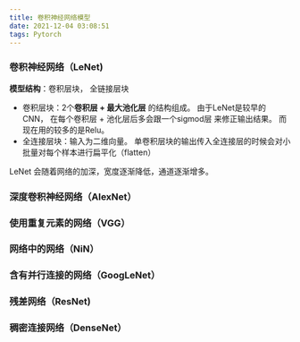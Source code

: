 ```yaml
---
title: 卷积神经网络模型
date: 2021-12-04 03:08:51
tags: Pytorch
---
```


### 卷积神经网络（LeNet)

**模型结构**：卷积层块， 全链接层块

* 卷积层块：2个**卷积层 + 最大池化层** 的结构组成。 由于LeNet是较早的CNN， 在每个卷积层 + 池化层后多会跟一个sigmod层 来修正输出结果。 而现在用的较多的是Relu。
* 全连接层块：输入为二维向量。 单卷积层块的输出传入全连接层的时候会对小批量对每个样本进行扁平化（flatten）

LeNet 会随着网络的加深，宽度逐渐降低，通道逐渐增多。

### 深度卷积神经网络（AlexNet）



### 使用重复元素的网络（VGG）



### 网络中的网络（NiN）



### 含有并行连接的网络（GoogLeNet）



### 残差网络（ResNet)



### 稠密连接网络（DenseNet）







 
